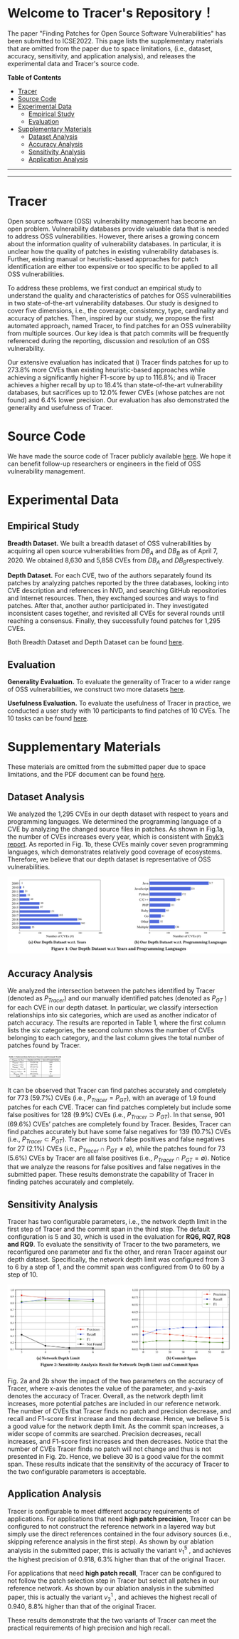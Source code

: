 # Welcome to Tracer's Repository！

The paper "Finding Patches for Open Source Software Vulnerabilities" has been submitted to ICSE2022. This page lists the supplementary materials that are omitted from the paper due to space limitations, (i.e., dataset, accuracy, sensitivity, and application analysis), and releases the experimental data and Tracer's source code.

**Table of Contents**

- [Tracer](#tracer)
- [Source Code](#source-code)
- [Experimental Data](#experimental-data)
  + [Empirical Study](#empirical-study)
  + [Evaluation](#evaluation)
- [Supplementary Materials](#supplementary-materials)
  + [Dataset Analysis](#dataset-analysis)
  + [Accuracy Analysis](#accuracy-analysis)
  + [Sensitivity Analysis](#sensitivity-analysis)
  + [Application Analysis](#application-analysis)

---

---

# Tracer

Open source software (OSS) vulnerability management has become an open problem. Vulnerability databases provide valuable data that is needed to address OSS vulnerabilities. However, there arises a growing concern about the information quality of vulnerability databases. In particular, it is unclear how the quality of patches in existing vulnerability databases is. Further, existing manual or heuristic-based approaches for patch identification are either too expensive or too specific to be applied to all OSS vulnerabilities.

To address these problems, we first conduct an empirical study to understand the quality and characteristics of patches for OSS vulnerabilities in two state-of-the-art vulnerability databases. Our study is designed to cover five dimensions, i.e., the coverage, consistency, type, cardinality and accuracy of patches. Then, inspired by our study, we propose the first automated approach, named Tracer, to find patches for an OSS vulnerability from multiple sources. Our key idea is that patch commits will be frequently referenced during the reporting, discussion and resolution of an OSS vulnerability.

Our extensive evaluation has indicated that i) Tracer finds patches for up to 273.8% more CVEs than existing heuristic-based approaches while achieving a significantly higher F1-score by up to 116.8%; and ii) Tracer achieves a higher recall by up to 18.4% than state-of-the-art vulnerability databases, but sacrifices up to 12.0% fewer CVEs (whose patches are not found) and 6.4% lower precision. Our evaluation has also demonstrated the generality and usefulness of Tracer.



# Source Code

We have made the source code of Tracer publicly available [here](https://github.com/patch-tracer/patch-tracer.github.io/tree/main/Source%20Code). We hope it can benefit follow-up researchers or engineers in the field of OSS vulnerability management.



# Experimental Data

## Empirical Study

**Breadth Dataset.** We built a breadth dataset of OSS vulnerabilities by acquiring all open source vulnerabilities from $DB_A$​ and $DB_B$ as of April 7, 2020. We obtained 8,630 and 5,858 CVEs from $DB_A$​ and $DB_B$​​ respectively. 

**Depth Dataset.** For each CVE, two of the authors separately found its patches by analyzing patches reported by the three databases, looking into CVE description and references in NVD, and searching GitHub repositories and Internet resources. Then, they exchanged sources and ways to find patches. After that, another author participated in. They investigated inconsistent cases together, and revisited all CVEs for several rounds until reaching a consensus. Finally, they successfully found patches for 1,295 CVEs. 

Both Breadth Dataset and Depth Dataset can be found [here](https://github.com/patch-tracer/patch-tracer.github.io/tree/main/Experimental%20Data/Empirical%20Study). 

## Evaluation

**Generality Evaluation.** To evaluate the generality of Tracer to a wider range of OSS vulnerabilities, we construct two more datasets [here](https://github.com/patch-tracer/patch-tracer.github.io/tree/main/Experimental%20Data/Evaluation/Generality%20Evaluation%20datasets). 

**Usefulness Evaluation.** To evaluate the usefulness of Tracer in practice, we conducted a user study with 10 participants to find patches of 10 CVEs. The 10 tasks can be found [here](https://github.com/patch-tracer/patch-tracer.github.io/tree/main/Experimental%20Data/Evaluation/Usefulness%20Evaluation%20tasks). 



# Supplementary Materials

These materials are omitted from the submitted paper due to space limitations, and the PDF document can be found [here](https://github.com/patch-tracer/patch-tracer.github.io/blob/main/icse2022-paper1454-supplementary_material.pdf).



## Dataset Analysis

We analyzed the 1,295 CVEs in our depth dataset with respect to years and programming languages. We determined the programming language of a CVE by analyzing the changed source files in patches. As shown in Fig.1a, the number of CVEs increases every year, which is consistent with [Snyk’s report](https://snyk.io/wp-content/uploads/sooss_report_v2.pdf). As reported in Fig. 1b, these CVEs mainly cover seven programming languages, which demonstrates relatively good coverage of ecosystems. Therefore, we believe that our depth dataset is representative of OSS vulnerabilities.

<img src="./images/dataset analysis.png" alt="Figure 1: Our Depth Dataset w.r.t. Programming Languages" style="zoom:130%;" />

## Accuracy Analysis

We analyzed the intersection between the patches identified by Tracer (denoted as $P_{Tracer}$) and our manually identified patches (denoted as $P_{GT}$ ) for each CVE in our depth dataset. In particular, we classify intersection relationships into six categories, which are used as another indicator of patch accuracy. The results are reported in Table 1, where the first column lists the six categories, the second column shows the number of CVEs belonging to each category, and the last column gives the total number of patches found by Tracer. 

<img src="./images/accuracy analysis.png" alt="Our Depth Dataset w.r.t. Programming Languages" style="zoom:12%;" />

It can be observed that Tracer can find patches accurately and completely for 773 (59.7%) CVEs (i.e., $P_{Tracer} = P_{GT}$), with an average of 1.9 found patches for each CVE. Tracer can find patches completely but include some false positives for 128 (9.9%) CVEs (i.e., $P_{Tracer} ⊃ P_{GT}$). In that sense, 901 (69.6%) CVEs’ patches are completely found by Tracer. Besides, Tracer can find patches accurately but have some false negatives for 139 (10.7%) CVEs (i.e., $P_{Tracer} ⊂ P_{GT}$). Tracer incurs both false positives and false negatives for 27 (2.1%) CVEs (i.e., $P_{Tracer} ∩ P_{GT} \not= ∅$), while the patches found for 73 (5.6%) CVEs by Tracer are all false positives (i.e., $P_{Tracer} ∩ P_{GT} = ∅$). Notice that we analyze the reasons for false positives and false negatives in the submitted paper. These results demonstrate the capability of Tracer in finding patches accurately and completely.

## Sensitivity Analysis

Tracer has two configurable parameters, i.e., the network depth limit in the first step of Tracer and the commit span in the third step. The default configuration is 5 and 30, which is used in the evaluation for **RQ6, RQ7, RQ8 and RQ9**. To evaluate the sensitivity of Tracer to the two parameters, we reconfigured one parameter and fix the other, and reran Tracer against our depth dataset. Specifically, the network depth limit was configured from 3 to 6 by a step of 1, and the commit span was configured from 0 to 60 by a step of 10. 

<img src="./images/sensitivity analysis.png" alt="Figure 2: Our Depth Dataset w.r.t. Programming Languages" style="zoom:100%;" />

Fig. 2a and 2b show the impact of the two parameters on the accuracy of Tracer, where x-axis denotes the value of the parameter, and y-axis denotes the accuracy of Tracer. Overall, as the network depth limit increases, more potential patches are included in our reference network. The number of CVEs that Tracer finds no patch and precision decrease, and recall and F1-score first increase and then decrease. Hence, we believe 5 is a good value for the network depth limit. As the commit span increases, a wider scope of commits are searched. Precision decreases, recall increases, and F1-score first increases and then decreases. Notice that the number of CVEs Tracer finds no patch will not change and thus is not presented in Fig. 2b. Hence, we believe 30 is a good value for the commit span. These results indicate that the sensitivity of the accuracy of Tracer to the two configurable parameters is acceptable.

## Application Analysis

Tracer is configurable to meet different accuracy requirements of applications. For applications that need **high patch precision**, Tracer can be configured to not construct the reference network in a layered way but simply use the direct references contained in the four advisory sources (i.e., skipping reference analysis in the first step). As shown by our ablation analysis in the submitted paper, this is actually the variant $v^5_1$ , and achieves the highest precision of 0.918, 6.3% higher than that of the original Tracer.

For applications that need **high patch recall**, Tracer can be configured to not follow the patch selection step in Tracer but select all patches in our reference network. As shown by our ablation analysis in the submitted paper, this is actually the variant $v^1_2$ , and achieves the highest recall of 0.940, 8.8% higher than that of the original Tracer. 

These results demonstrate that the two variants of Tracer can meet the practical requirements of high precision and high recall.









<!-- ### Jekyll Themes   -->

<!-- Your Pages site will use the layout and styles from the Jekyll theme you have selected in your [repository settings](https://github.com/TracerTool/TracerTool.github.io/settings/pages). The name of this theme is saved in the Jekyll `_config.yml` configuration file.   -->

<!-- ### Support or Contact   -->

<!-- Having trouble with Pages? Check out our [documentation](https://docs.github.com/categories/github-pages-basics/) or [contact support](https://support.github.com/contact) and we’ll help you sort it out.   -->

